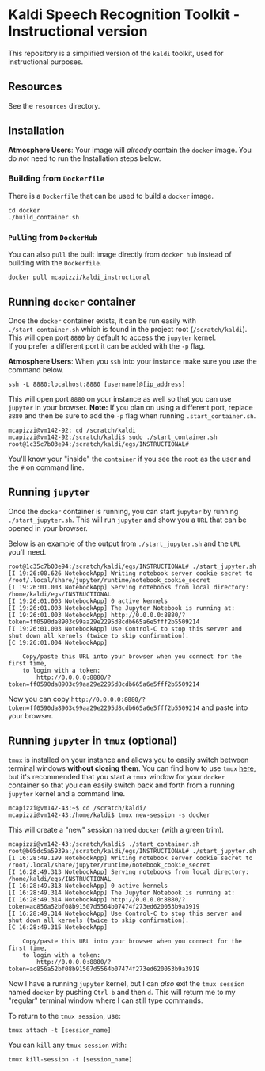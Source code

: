 Kaldi Speech Recognition Toolkit - Instructional version
========================================================

This repository is a simplified version of the `kaldi` toolkit, used
for instructional purposes.

Resources
---------

See the `resources` directory.

Installation
------------

**Atmosphere Users**: Your image will *already* contain the `docker` image.
You do *not* need to run the Installation steps below.

### Building from `Dockerfile`

There is a `Dockerfile` that can be used to build a `docker` image.

```
cd docker
./build_container.sh
```

### `Pull`ing from `DockerHub`

You can also `pull` the built image directly from `docker hub` instead of building with the `Dockerfile`.

```
docker pull mcapizzi/kaldi_instructional
```

Running `docker` container
--------------------------

Once the `docker` container exists, it can be run easily with `./start_container.sh` which is found in the project root (`/scratch/kaldi`).
This will open port `8880` by default to access the `jupyter` kernel.  
If you prefer a different port it can be added with the `-p` flag.

**Atmosphere Users**: When you `ssh` into your instance make sure you use the command below.

```
ssh -L 8880:localhost:8880 [username]@[ip_address]
```

This will open port `8880` on your instance as well so that you can use `jupyter` in your browser.
**Note:** If you plan on using a different port, replace `8880` and then be sure to add the `-p` flag when running `.start_container.sh`.

```
mcapizzi@vm142-92: cd /scratch/kaldi
mcapizzi@vm142-92:/scratch/kaldi$ sudo ./start_container.sh 
root@1c35c7b03e94:/scratch/kaldi/egs/INSTRUCTIONAL#
```

You'll know your "inside" the `container` if you see the `root` as the user and the `#` on command line.

Running `jupyter`
-----------------

Once the `docker` container is running, you can start `jupyter` by running `./start_jupyter.sh`.
This will run `jupyter` and show you a `URL` that can be opened in your browser.

Below is an example of the output from `./start_jupyter.sh` and the `URL` you'll need.


```
root@1c35c7b03e94:/scratch/kaldi/egs/INSTRUCTIONAL# ./start_jupyter.sh 
[I 19:26:00.626 NotebookApp] Writing notebook server cookie secret to /root/.local/share/jupyter/runtime/notebook_cookie_secret
[I 19:26:01.003 NotebookApp] Serving notebooks from local directory: /home/kaldi/egs/INSTRUCTIONAL
[I 19:26:01.003 NotebookApp] 0 active kernels
[I 19:26:01.003 NotebookApp] The Jupyter Notebook is running at:
[I 19:26:01.003 NotebookApp] http://0.0.0.0:8880/?token=ff0590da8903c99aa29e2295d8cdb665a6e5fff2b5509214
[I 19:26:01.003 NotebookApp] Use Control-C to stop this server and shut down all kernels (twice to skip confirmation).
[C 19:26:01.004 NotebookApp] 
    
    Copy/paste this URL into your browser when you connect for the first time,
    to login with a token:
        http://0.0.0.0:8880/?token=ff0590da8903c99aa29e2295d8cdb665a6e5fff2b5509214
```

Now you can copy `http://0.0.0.0:8880/?token=ff0590da8903c99aa29e2295d8cdb665a6e5fff2b5509214` and paste into your browser.

Running `jupyter` in `tmux` (optional)
--------------------------------------

`tmux` is installed on your instance and allows you to easily switch between terminal windows **without closing them**.  You can find how to use `tmux` [here](https://www.sitepoint.com/tmux-a-simple-start/), but it's recommended that you start a  `tmux` window for your `docker` container so that you can easily switch back and forth from a running `jupyter` kernel and a command line.

```
mcapizzi@vm142-43:~$ cd /scratch/kaldi/
mcapizzi@vm142-43:/home/kaldi$ tmux new-session -s docker
```

This will create a "new" session named `docker` (with a green trim).
 
```
mcapizzi@vm142-43:/scratch/kaldi$ ./start_container.sh 
root@b05dc5a5939a:/scratch/kaldi/egs/INSTRUCTIONAL# ./start_jupyter.sh 
[I 16:28:49.199 NotebookApp] Writing notebook server cookie secret to /root/.local/share/jupyter/runtime/notebook_cookie_secret
[I 16:28:49.313 NotebookApp] Serving notebooks from local directory: /home/kaldi/egs/INSTRUCTIONAL
[I 16:28:49.313 NotebookApp] 0 active kernels
[I 16:28:49.314 NotebookApp] The Jupyter Notebook is running at:
[I 16:28:49.314 NotebookApp] http://0.0.0.0:8880/?token=ac856a52bf08b91507d5564b07474f273ed620053b9a3919
[I 16:28:49.314 NotebookApp] Use Control-C to stop this server and shut down all kernels (twice to skip confirmation).
[C 16:28:49.315 NotebookApp] 
    
    Copy/paste this URL into your browser when you connect for the first time,
    to login with a token:
        http://0.0.0.0:8880/?token=ac856a52bf08b91507d5564b07474f273ed620053b9a3919
```

Now I have a running `jupyter` kernel, but I can *also* exit the `tmux session` named `docker` by pushing `Ctrl-b` and then `d`.  This will return me to my "regular" terminal window where I can still type commands.

To return to the `tmux session`, use:

```
tmux attach -t [session_name]
```

You can `kill` any `tmux session` with:

```
tmux kill-session -t [session_name]
```
